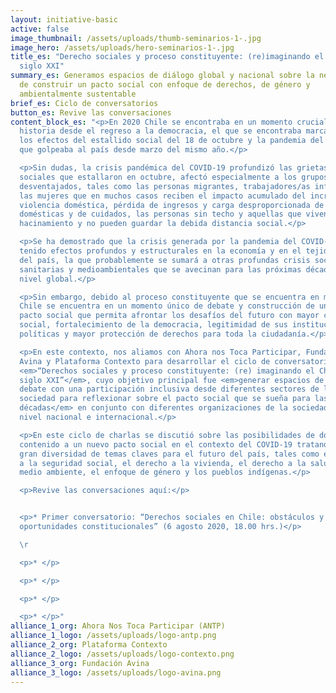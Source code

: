 ```yaml
---
layout: initiative-basic
active: false
image_thumbnail: /assets/uploads/thumb-seminarios-1-.jpg
image_hero: /assets/uploads/hero-seminarios-1-.jpg
title_es: "Derecho sociales y proceso constituyente: (re)imaginando el Chile del
  siglo XXI"
summary_es: Generamos espacios de diálogo global y nacional sobre la necesidad
  de construir un pacto social con enfoque de derechos, de género y
  ambientalmente sustentable
brief_es: Ciclo de conversatorios
button_es: Revive las conversaciones
content_block_es: "<p>En 2020 Chile se encontraba en un momento crucial en su
  historia desde el regreso a la democracia, el que se encontraba marcado por
  los efectos del estallido social del 18 de octubre y la pandemia del COVID-19
  que golpeaba al país desde marzo del mismo año.</p>

  <p>Sin dudas, la crisis pandémica del COVID-19 profundizó las grietas
  sociales que estallaron en octubre, afectó especialmente a los grupos más
  desventajados, tales como las personas migrantes, trabajadores/as informales,
  las mujeres que en muchos casos reciben el impacto acumulado del incremento de
  violencia doméstica, pérdida de ingresos y carga desproporcionada de tareas
  domésticas y de cuidados, las personas sin techo y aquellas que viven en
  hacinamiento y no pueden guardar la debida distancia social.</p>

  <p>Se ha demostrado que la crisis generada por la pandemia del COVID-19 ha
  tenido efectos profundos y estructurales en la economía y en el tejido social
  del país, la que probablemente se sumará a otras profundas crisis sociales,
  sanitarias y medioambientales que se avecinan para las próximas décadas a
  nivel global.</p>

  <p>Sin embargo, debido al proceso constituyente que se encuentra en marcha,
  Chile se encuentra en un momento único de debate y construcción de un nuevo
  pacto social que permita afrontar los desafíos del futuro con mayor cohesión
  social, fortalecimiento de la democracia, legitimidad de sus instituciones
  políticas y mayor protección de derechos para toda la ciudadanía.</p>

  <p>En este contexto, nos aliamos con Ahora nos Toca Participar, Fundación
  Avina y Plataforma Contexto para desarrollar el ciclo de conversatorios
  <em>“Derechos sociales y proceso constituyente: (re) imaginando el Chile del
  siglo XXI”</em>, cuyo objetivo principal fue <em>generar espacios de diálogo y
  debate con una participación inclusiva desde diferentes sectores de la
  sociedad para reflexionar sobre el pacto social que se sueña para las próximas
  décadas</em> en conjunto con diferentes organizaciones de la sociedad civil a
  nivel nacional e internacional.</p>

  <p>En este ciclo de charlas se discutió sobre las posibilidades de dotar de
  contenido a un nuevo pacto social en el contexto del COVID-19 tratando una
  gran diversidad de temas claves para el futuro del país, tales como el derecho
  a la seguridad social, el derecho a la vivienda, el derecho a la salud, el
  medio ambiente, el enfoque de género y los pueblos indígenas.</p>

  <p>Revive las conversaciones aquí:</p>


  <p>* Primer conversatorio: “Derechos sociales en Chile: obstáculos y
  oportunidades constitucionales” (6 agosto 2020, 18.00 hrs.)</p>

  \r

  <p>* </p>

  <p>* </p>

  <p>* </p>

  <p>* </p>"
alliance_1_org: Ahora Nos Toca Participar (ANTP)
alliance_1_logo: /assets/uploads/logo-antp.png
alliance_2_org: Plataforma Contexto
alliance_2_logo: /assets/uploads/logo-contexto.png
alliance_3_org: Fundación Avina
alliance_3_logo: /assets/uploads/logo-avina.png
---
```

